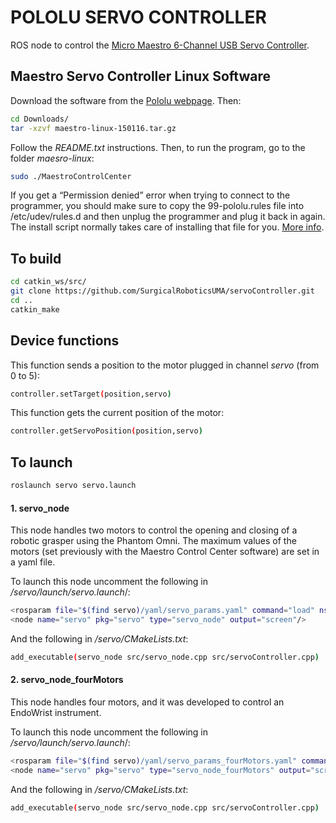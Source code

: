 # POLOLU SERVO CONTROLLER

ROS node to control the [Micro Maestro 6-Channel USB Servo Controller](https://www.pololu.com/product/1350).

## Maestro Servo Controller Linux Software
Download the software from the [Pololu webpage](https://www.pololu.com/docs/0J40/3.b). Then:

```bash
cd Downloads/
tar -xzvf maestro-linux-150116.tar.gz
```

Follow the *README.txt* instructions. Then, to run the program, go to the folder *maesro-linux*:
 
```bash
sudo ./MaestroControlCenter
```

If you get a “Permission denied” error when trying to connect to the programmer, you should make sure to copy the 99-pololu.rules file into /etc/udev/rules.d and then unplug the programmer and plug it back in again. The install script normally takes care of installing that file for you. [More info](https://www.pololu.com/docs/0J67/all).

## To build

```bash
cd catkin_ws/src/
git clone https://github.com/SurgicalRoboticsUMA/servoController.git
cd ..
catkin_make
```

## Device functions

This function sends a position to the motor plugged in channel *servo* (from 0 to 5):

```bash
controller.setTarget(position,servo)
```

This function gets the current position of the motor:

```bash
controller.getServoPosition(position,servo)
``` 

## To launch

```bash
roslaunch servo servo.launch
```

#### 1. servo_node

This node handles two motors to control the opening and closing of a robotic grasper using the Phantom Omni. The maximum values of the motors (set previously with the Maestro Control Center software) are set in a yaml file. 

To launch this node uncomment the following in */servo/launch/servo.launch*/:
```bash
<rosparam file="$(find servo)/yaml/servo_params.yaml" command="load" ns="srcHals"/>
<node name="servo" pkg="servo" type="servo_node" output="screen"/>
```
And the following in */servo/CMakeLists.txt*:
```bash
add_executable(servo_node src/servo_node.cpp src/servoController.cpp)
```

#### 2. servo_node_fourMotors
This node handles four motors, and it was developed to control an EndoWrist instrument.

To launch this node uncomment the following in */servo/launch/servo.launch*/:
```bash
<rosparam file="$(find servo)/yaml/servo_params_fourMotors.yaml" command="load" ns="srcHals"/>
<node name="servo" pkg="servo" type="servo_node_fourMotors" output="screen"/>
```
And the following in */servo/CMakeLists.txt*:
```bash
add_executable(servo_node src/servo_node.cpp src/servoController.cpp)
```
